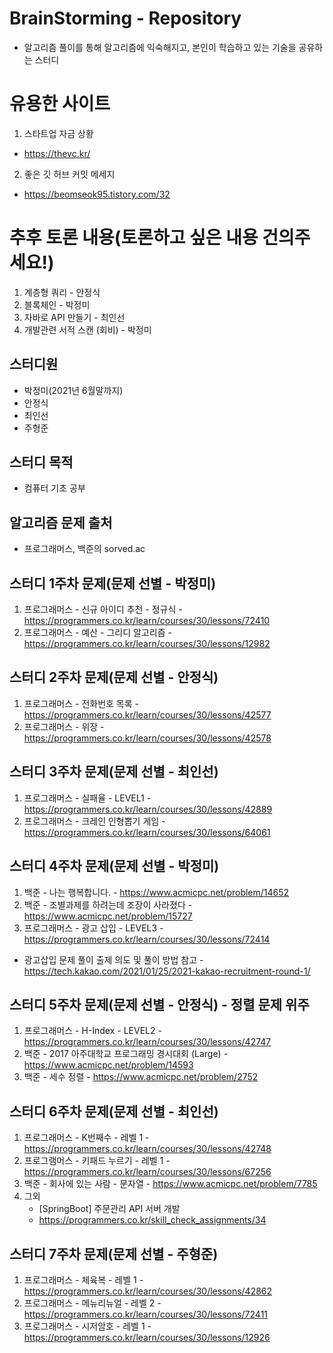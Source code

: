# BrainStorming - Repository
- 알고리즘 풀이를 통해 알고리즘에 익숙해지고, 본인이 학습하고 있는 기술을 공유하는 스터디

# 유용한 사이트
1. 스타트업 자금 상황
- https://thevc.kr/
2. 좋은 깃 허브 커밋 메세지 
- https://beomseok95.tistory.com/32

# 추후 토론 내용(토론하고 싶은 내용 건의주세요!)
1. 계층형 쿼리 - 안정식
2. 블록체인 - 박정미
3. 자바로 API 만들기 - 최인선 
4. 개발관련 서적 스캔 (회비) - 박정미

## 스터디원
- 박정미(2021년 6월말까지)
- 안정식
- 최인선
- 주형준

## 스터디 목적
- 컴퓨터 기초 공부

## 알고리즘 문제 출처
- 프로그래머스, 백준의 sorved.ac

## 스터디 1주차 문제(문제 선별 - 박정미)
1. 프로그래머스 - 신규 아이디 추천 - 정규식 - https://programmers.co.kr/learn/courses/30/lessons/72410
2. 프로그래머스 - 예산 - 그리디 알고리즘 - https://programmers.co.kr/learn/courses/30/lessons/12982

## 스터디 2주차 문제(문제 선별 - 안정식)
1. 프로그래머스 - 전화번호 목록 - https://programmers.co.kr/learn/courses/30/lessons/42577
2. 프로그래머스 - 위장 - https://programmers.co.kr/learn/courses/30/lessons/42578

## 스터디 3주차 문제(문제 선별 - 최인선)
1. 프로그래머스 - 실패율 - LEVEL1 - https://programmers.co.kr/learn/courses/30/lessons/42889
2. 프로그래머스 - 크레인 인형뽑기 게임 - https://programmers.co.kr/learn/courses/30/lessons/64061

## 스터디 4주차 문제(문제 선별 - 박정미)
1. 백준 - 나는 행복합니다. - https://www.acmicpc.net/problem/14652
2. 백준 - 조별과제를 하려는데 조장이 사라졌다 - https://www.acmicpc.net/problem/15727
3. 프로그래머스 - 광고 삽입 - LEVEL3 - https://programmers.co.kr/learn/courses/30/lessons/72414
- 광고삽입 문제 풀이 출제 의도 및 풀이 방법 참고 - https://tech.kakao.com/2021/01/25/2021-kakao-recruitment-round-1/

## 스터디 5주차 문제(문제 선별 - 안정식) - 정렬 문제 위주
1. 프로그래머스 - H-Index - LEVEL2 - https://programmers.co.kr/learn/courses/30/lessons/42747
2. 백준 - 2017 아주대학교 프로그래밍 경시대회 (Large) - https://www.acmicpc.net/problem/14593
3. 백준 - 세수 정렬 - https://www.acmicpc.net/problem/2752

## 스터디 6주차 문제(문제 선별 - 최인선)
1. 프로그래머스 - K번째수 - 레벨 1 - https://programmers.co.kr/learn/courses/30/lessons/42748
2. 프로그램머스 - 키패드 누르기 - 레벨 1 - https://programmers.co.kr/learn/courses/30/lessons/67256
3. 백준 - 회사에 있는 사람 - 문자열 - https://www.acmicpc.net/problem/7785
4. 그외 
    - [SpringBoot] 주문관리 API 서버 개발
    - https://programmers.co.kr/skill_check_assignments/34

## 스터디 7주차 문제(문제 선별 - 주형준)
1. 프로그래머스 - 체육복 - 레벨 1 - https://programmers.co.kr/learn/courses/30/lessons/42862
2. 프로그래머스 - 메뉴리뉴얼 - 레벨 2 -https://programmers.co.kr/learn/courses/30/lessons/72411
3. 프로그래머스 - 시저암호 - 레벨 1 - https://programmers.co.kr/learn/courses/30/lessons/12926



